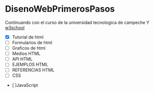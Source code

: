 # DisenoWebPrimerosPasos
Continuando con el curso de la universidad tecnologica de campeche Y <a href=https://www.w3schools.com/> w3school</a>

 - [x] Tutorial de html
 - [ ] Formularios de html
 - [ ] Graficos de html
 - [ ] Medios HTML
 - [ ] API HTML
 - [ ] EJEMPLOS HTML
 - [ ] REFERENCIAS HTML
 - [ ] CSS
 - [ ]JavaScript
 
